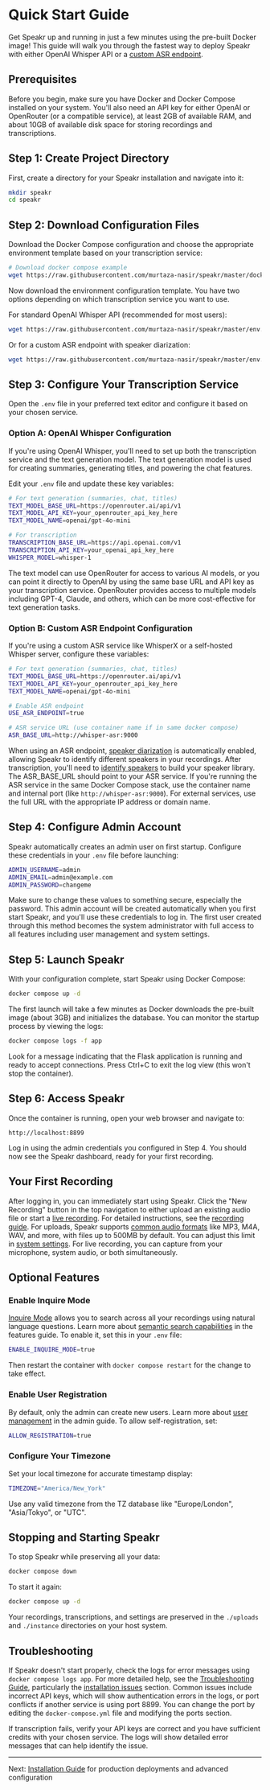 # Quick Start Guide

Get Speakr up and running in just a few minutes using the pre-built Docker image! This guide will walk you through the fastest way to deploy Speakr with either OpenAI Whisper API or a [custom ASR endpoint](features.md#speaker-diarization).

## Prerequisites

Before you begin, make sure you have Docker and Docker Compose installed on your system. You'll also need an API key for either OpenAI or OpenRouter (or a compatible service), at least 2GB of available RAM, and about 10GB of available disk space for storing recordings and transcriptions.

## Step 1: Create Project Directory

First, create a directory for your Speakr installation and navigate into it:

```bash
mkdir speakr
cd speakr
```

## Step 2: Download Configuration Files

Download the Docker Compose configuration and choose the appropriate environment template based on your transcription service:

```bash
# Download docker compose example
wget https://raw.githubusercontent.com/murtaza-nasir/speakr/master/docker-compose.example.yml -O docker-compose.yml
```

Now download the environment configuration template. You have two options depending on which transcription service you want to use.

For standard OpenAI Whisper API (recommended for most users):
```bash
wget https://raw.githubusercontent.com/murtaza-nasir/speakr/master/env.whisper.example -O .env
```

Or for a custom ASR endpoint with speaker diarization:
```bash
wget https://raw.githubusercontent.com/murtaza-nasir/speakr/master/env.asr.example -O .env
```

## Step 3: Configure Your Transcription Service

Open the `.env` file in your preferred text editor and configure it based on your chosen service.

### Option A: OpenAI Whisper Configuration

If you're using OpenAI Whisper, you'll need to set up both the transcription service and the text generation model. The text generation model is used for creating summaries, generating titles, and powering the chat features.

Edit your `.env` file and update these key variables:

```bash
# For text generation (summaries, chat, titles)
TEXT_MODEL_BASE_URL=https://openrouter.ai/api/v1
TEXT_MODEL_API_KEY=your_openrouter_api_key_here
TEXT_MODEL_NAME=openai/gpt-4o-mini

# For transcription
TRANSCRIPTION_BASE_URL=https://api.openai.com/v1
TRANSCRIPTION_API_KEY=your_openai_api_key_here
WHISPER_MODEL=whisper-1
```

The text model can use OpenRouter for access to various AI models, or you can point it directly to OpenAI by using the same base URL and API key as your transcription service. OpenRouter provides access to multiple models including GPT-4, Claude, and others, which can be more cost-effective for text generation tasks.

### Option B: Custom ASR Endpoint Configuration

If you're using a custom ASR service like WhisperX or a self-hosted Whisper server, configure these variables:

```bash
# For text generation (summaries, chat, titles)
TEXT_MODEL_BASE_URL=https://openrouter.ai/api/v1
TEXT_MODEL_API_KEY=your_openrouter_api_key_here
TEXT_MODEL_NAME=openai/gpt-4o-mini

# Enable ASR endpoint
USE_ASR_ENDPOINT=true

# ASR service URL (use container name if in same docker compose)
ASR_BASE_URL=http://whisper-asr:9000
```

When using an ASR endpoint, [speaker diarization](features.md#speaker-diarization) is automatically enabled, allowing Speakr to identify different speakers in your recordings. After transcription, you'll need to [identify speakers](user-guide/transcripts.md#speaker-identification) to build your speaker library. The ASR_BASE_URL should point to your ASR service. If you're running the ASR service in the same Docker Compose stack, use the container name and internal port (like `http://whisper-asr:9000`). For external services, use the full URL with the appropriate IP address or domain name.

## Step 4: Configure Admin Account

Speakr automatically creates an admin user on first startup. Configure these credentials in your `.env` file before launching:

```bash
ADMIN_USERNAME=admin
ADMIN_EMAIL=admin@example.com
ADMIN_PASSWORD=changeme
```

Make sure to change these values to something secure, especially the password. This admin account will be created automatically when you first start Speakr, and you'll use these credentials to log in. The first user created through this method becomes the system administrator with full access to all features including user management and system settings.

## Step 5: Launch Speakr

With your configuration complete, start Speakr using Docker Compose:

```bash
docker compose up -d
```

The first launch will take a few minutes as Docker downloads the pre-built image (about 3GB) and initializes the database. You can monitor the startup process by viewing the logs:

```bash
docker compose logs -f app
```

Look for a message indicating that the Flask application is running and ready to accept connections. Press Ctrl+C to exit the log view (this won't stop the container).

## Step 6: Access Speakr

Once the container is running, open your web browser and navigate to:

```
http://localhost:8899
```

Log in using the admin credentials you configured in Step 4. You should now see the Speakr dashboard, ready for your first recording.

## Your First Recording

After logging in, you can immediately start using Speakr. Click the "New Recording" button in the top navigation to either upload an existing audio file or start a [live recording](user-guide/recording.md). For detailed instructions, see the [recording guide](user-guide/recording.md). For uploads, Speakr supports [common audio formats](faq.md#what-audio-formats-does-speakr-support) like MP3, M4A, WAV, and more, with files up to 500MB by default. You can adjust this limit in [system settings](admin-guide/system-settings.md). For live recording, you can capture from your microphone, system audio, or both simultaneously.

## Optional Features

### Enable Inquire Mode

[Inquire Mode](user-guide/inquire-mode.md) allows you to search across all your recordings using natural language questions. Learn more about [semantic search capabilities](features.md#semantic-search-inquire-mode) in the features guide. To enable it, set this in your `.env` file:

```bash
ENABLE_INQUIRE_MODE=true
```

Then restart the container with `docker compose restart` for the change to take effect.

### Enable User Registration

By default, only the admin can create new users. Learn more about [user management](admin-guide/user-management.md) in the admin guide. To allow self-registration, set:

```bash
ALLOW_REGISTRATION=true
```

### Configure Your Timezone

Set your local timezone for accurate timestamp display:

```bash
TIMEZONE="America/New_York"
```

Use any valid timezone from the TZ database like "Europe/London", "Asia/Tokyo", or "UTC".

## Stopping and Starting Speakr

To stop Speakr while preserving all your data:

```bash
docker compose down
```

To start it again:

```bash
docker compose up -d
```

Your recordings, transcriptions, and settings are preserved in the `./uploads` and `./instance` directories on your host system.

## Troubleshooting

If Speakr doesn't start properly, check the logs for error messages using `docker compose logs app`. For more detailed help, see the [Troubleshooting Guide](troubleshooting.md), particularly the [installation issues](troubleshooting.md#installation-and-setup-issues) section. Common issues include incorrect API keys, which will show authentication errors in the logs, or port conflicts if another service is using port 8899. You can change the port by editing the `docker-compose.yml` file and modifying the ports section.

If transcription fails, verify your API keys are correct and you have sufficient credits with your chosen service. The logs will show detailed error messages that can help identify the issue.

---

Next: [Installation Guide](getting-started/installation.md) for production deployments and advanced configuration